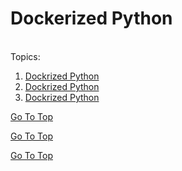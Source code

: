 # Dockerized Python



<a name="top"></a>  
Topics: 

  1. [Dockrized Python](#doc_python)<br>
  2. [Dockrized Python](#doc_django)<br>
  3. [Dockrized Python](#doc_flash)<br>









[Go To Top](#top)
<a name="doc_python"></a>  



[Go To Top](#top)
<a name="doc_django"></a>  



[Go To Top](#top)
<a name="doc_flash"></a>  
